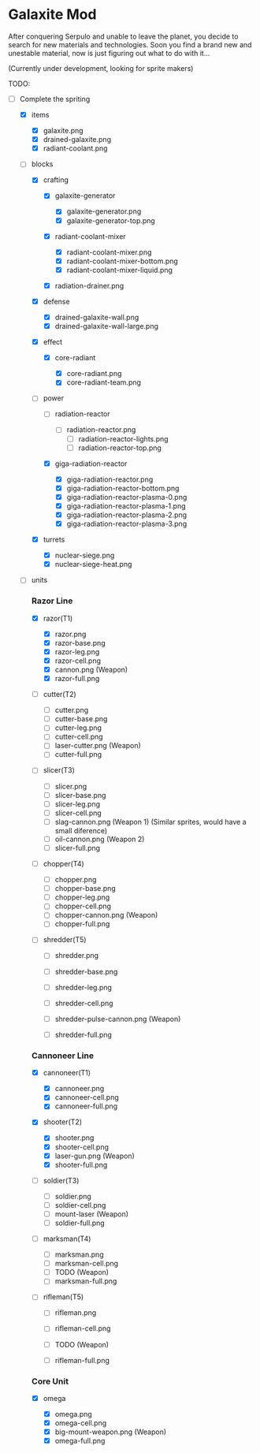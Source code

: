 # Galaxite Mod
After conquering Serpulo and unable to leave the planet, you decide to search for new materials and technologies. Soon you find a brand new and unestable material, now is just figuring out what to do with it...

(Currently under development, looking for sprite makers)

TODO:

- [ ] Complete the spriting

  - [x] items

    - [x] galaxite.png
    - [x] drained-galaxite.png
    - [x] radiant-coolant.png

  - [ ] blocks

    - [x] crafting

      - [x] galaxite-generator

        - [x] galaxite-generator.png
        - [x] galaxite-generator-top.png

      - [x] radiant-coolant-mixer

        - [x] radiant-coolant-mixer.png
        - [x] radiant-coolant-mixer-bottom.png
        - [x] radiant-coolant-mixer-liquid.png

      - [x] radiation-drainer.png
      
    - [x] defense

      - [x] drained-galaxite-wall.png
      - [x] drained-galaxite-wall-large.png

    - [x] effect

      - [x] core-radiant

        - [x] core-radiant.png
        - [x] core-radiant-team.png

    - [ ] power

	    - [ ] radiation-reactor
	  
	      - [ ] radiation-reactor.png
		    - [ ] radiation-reactor-lights.png
		    - [ ] radiation-reactor-top.png

      - [x] giga-radiation-reactor

        - [x] giga-radiation-reactor.png
        - [x] giga-radiation-reactor-bottom.png
        - [x] giga-radiation-reactor-plasma-0.png
        - [x] giga-radiation-reactor-plasma-1.png
        - [x] giga-radiation-reactor-plasma-2.png
        - [x] giga-radiation-reactor-plasma-3.png

    - [x] turrets

      - [x] nuclear-siege.png
      - [x] nuclear-siege-heat.png

  - [ ] units

    ### Razor Line

    - [x] razor(T1)

      - [x] razor.png
      - [x] razor-base.png
      - [x] razor-leg.png
      - [x] razor-cell.png
      - [x] cannon.png (Weapon)
      - [x] razor-full.png

    - [ ] cutter(T2)

      - [ ] cutter.png
      - [ ] cutter-base.png
      - [ ] cutter-leg.png
      - [ ] cutter-cell.png
      - [ ] laser-cutter.png (Weapon)
      - [ ] cutter-full.png

    - [ ] slicer(T3)

      - [ ] slicer.png
      - [ ] slicer-base.png
      - [ ] slicer-leg.png
      - [ ] slicer-cell.png
      - [ ] slag-cannon.png (Weapon 1) (Similar sprites, would have a small diference)
      - [ ] oil-cannon.png (Weapon 2)
      - [ ] slicer-full.png

    - [ ] chopper(T4)

      - [ ] chopper.png
      - [ ] chopper-base.png
      - [ ] chopper-leg.png
      - [ ] chopper-cell.png
      - [ ] chopper-cannon.png (Weapon)
      - [ ] chopper-full.png

    - [ ] shredder(T5)

      - [ ] shredder.png
      - [ ] shredder-base.png
      - [ ] shredder-leg.png
      - [ ] shredder-cell.png
      - [ ] shredder-pulse-cannon.png (Weapon)
      - [ ] shredder-full.png


    ### Cannoneer Line

    - [x] cannoneer(T1)

      - [x] cannoneer.png
      - [x] cannoneer-cell.png
      - [x] cannoneer-full.png

    - [x] shooter(T2)

      - [x] shooter.png
      - [x] shooter-cell.png
      - [x] laser-gun.png (Weapon)
      - [x] shooter-full.png

    - [ ] soldier(T3)

      - [ ] soldier.png
      - [ ] soldier-cell.png
      - [ ] mount-laser (Weapon)
      - [ ] soldier-full.png

    - [ ] marksman(T4)

      - [ ] marksman.png
      - [ ] marksman-cell.png
      - [ ] TODO (Weapon)
      - [ ] marksman-full.png

    - [ ] rifleman(T5)

      - [ ] rifleman.png
      - [ ] rifleman-cell.png
      - [ ] TODO (Weapon)
      - [ ] rifleman-full.png


    ### Core Unit
    
    - [x] omega

      - [x] omega.png
      - [x] omega-cell.png
      - [x] big-mount-weapon.png (Weapon)
      - [x] omega-full.png
